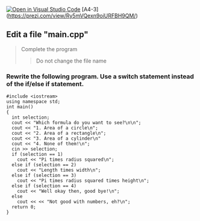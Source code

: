 [![Open in Visual Studio Code](https://classroom.github.com/assets/open-in-vscode-c66648af7eb3fe8bc4f294546bfd86ef473780cde1dea487d3c4ff354943c9ae.svg)](https://classroom.github.com/online_ide?assignment_repo_id=8796326&assignment_repo_type=AssignmentRepo)
[A4-3] (https://prezi.com/view/Ry5mVQexn9oiURFBH9QM/)

<!--
## ![A6-1](https://nimbus-screenshots.s3.amazonaws.com/s/31c59c7c689afb721fa60bf9522d57bc.png) -->

## Edit a file "main.cpp"

> Complete the program
>
> > Do not change the file name


### Rewrite the following program. Use a switch statement instead of the if/else if statement.
```
#include <iostream>
using namespace std;
int main()
{
  int selection;
  cout << "Which formula do you want to see?\n\n";
  cout << "1. Area of a circle\n";
  cout << "2. Area of a rectangle\n";
  cout << "3. Area of a cylinder\n"
  cout << "4. None of them!\n";
  cin >> selection;
  if (selection == 1)
    cout << "Pi times radius squared\n";
  else if (selection == 2)
    cout << "Length times width\n";
  else if (selection == 3)
    cout << "Pi times radius squared times height\n";
  else if (selection == 4)
    cout << "Well okay then, good bye!\n";
  else
    cout << << "Not good with numbers, eh?\n";
  return 0;
}
```

